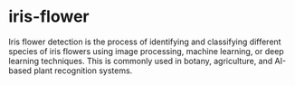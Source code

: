 # iris-flower
Iris flower detection is the process of identifying and classifying different species of iris flowers using image processing, machine learning, or deep learning techniques. This is commonly used in botany, agriculture, and AI-based plant recognition systems.
